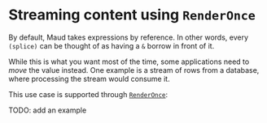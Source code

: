 # Streaming content using `RenderOnce`

By default, Maud takes expressions by reference. In other words, every `(splice)` can be thought of as having a `&` borrow in front of it.

While this is what you want most of the time, some applications need to *move* the value instead. One example is a stream of rows from a database, where processing the stream would consume it.

This use case is supported through [`RenderOnce`][RenderOnce]:

TODO: add an example

[RenderOnce]: https://docs.rs/maud/*/maud/trait.RenderOnce.html

